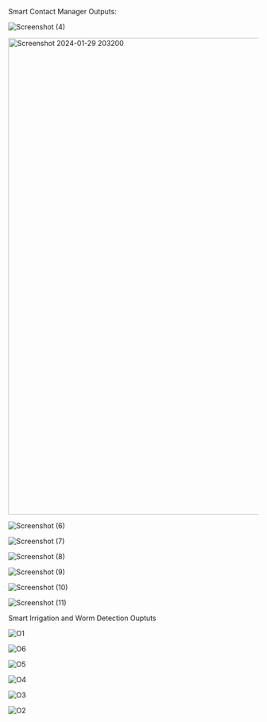 Smart Contact Manager Outputs:

![Screenshot (4)](https://github.com/Shreyas191/Projects-and-Codes/assets/71380715/b8bdfa1a-96eb-44fa-8d05-0cd8c9b1566f)

<img width="960" alt="Screenshot 2024-01-29 203200" src="https://github.com/Shreyas191/Projects-and-Codes/assets/71380715/f1d5636c-6c23-416d-a7f7-1434160c72fa">

![Screenshot (6)](https://github.com/Shreyas191/Projects-and-Codes/assets/71380715/a76c8fe0-9005-44a7-867e-fd9bd2a87a8b)

![Screenshot (7)](https://github.com/Shreyas191/Projects-and-Codes/assets/71380715/e22b930a-305b-45da-974f-6ae13035202d)

![Screenshot (8)](https://github.com/Shreyas191/Projects-and-Codes/assets/71380715/c7dcf55e-53cd-47f0-bdb3-97d07fe8de98)

![Screenshot (9)](https://github.com/Shreyas191/Projects-and-Codes/assets/71380715/fe01c169-0180-413b-8c16-b1deadc468e4)

![Screenshot (10)](https://github.com/Shreyas191/Projects-and-Codes/assets/71380715/2dc941a4-46a9-4643-a1d8-e48c457edba4)

![Screenshot (11)](https://github.com/Shreyas191/Projects-and-Codes/assets/71380715/8a4ed7e1-0b72-42ce-ae0a-59835f471b2c)

Smart Irrigation and Worm Detection Ouptuts

![O1](https://github.com/Shreyas191/Projects-and-Codes/assets/71380715/be85a592-4609-4983-a294-a5c59351993d)

![O6](https://github.com/Shreyas191/Projects-and-Codes/assets/71380715/106ff96e-f59a-4211-9d03-08f56d80851f)

![O5](https://github.com/Shreyas191/Projects-and-Codes/assets/71380715/e85d4936-d1bc-4d2f-bed0-c622e45a848a)

![O4](https://github.com/Shreyas191/Projects-and-Codes/assets/71380715/800a6471-1830-43b8-88c9-714593f26d34)

![O3](https://github.com/Shreyas191/Projects-and-Codes/assets/71380715/c8f57f09-629e-408c-a1fe-152d06e1edc8)

![O2](https://github.com/Shreyas191/Projects-and-Codes/assets/71380715/1aad13eb-c7dc-4363-be63-73a18d81bfd2)
